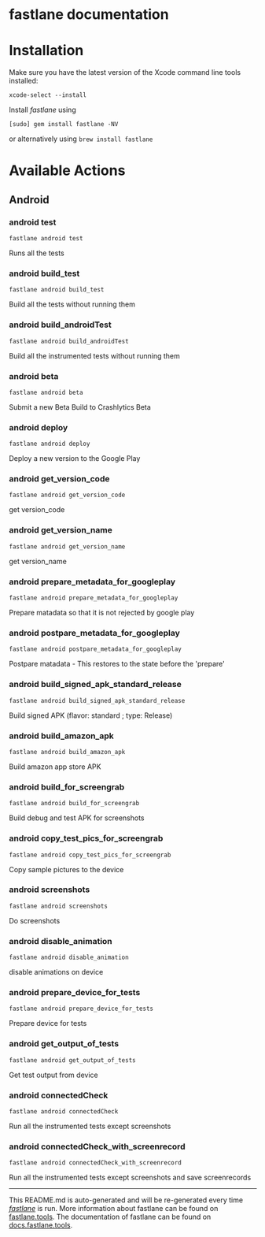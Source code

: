 fastlane documentation
================
# Installation

Make sure you have the latest version of the Xcode command line tools installed:

```
xcode-select --install
```

Install _fastlane_ using
```
[sudo] gem install fastlane -NV
```
or alternatively using `brew install fastlane`

# Available Actions
## Android
### android test
```
fastlane android test
```
Runs all the tests
### android build_test
```
fastlane android build_test
```
Build all the tests without running them
### android build_androidTest
```
fastlane android build_androidTest
```
Build all the instrumented tests without running them
### android beta
```
fastlane android beta
```
Submit a new Beta Build to Crashlytics Beta
### android deploy
```
fastlane android deploy
```
Deploy a new version to the Google Play
### android get_version_code
```
fastlane android get_version_code
```
get version_code
### android get_version_name
```
fastlane android get_version_name
```
get version_name
### android prepare_metadata_for_googleplay
```
fastlane android prepare_metadata_for_googleplay
```
Prepare matadata so that it is not rejected by google play
### android postpare_metadata_for_googleplay
```
fastlane android postpare_metadata_for_googleplay
```
Postpare matadata - This restores to the state before the 'prepare'
### android build_signed_apk_standard_release
```
fastlane android build_signed_apk_standard_release
```
Build signed APK (flavor: standard ; type: Release)
### android build_amazon_apk
```
fastlane android build_amazon_apk
```
Build amazon app store APK
### android build_for_screengrab
```
fastlane android build_for_screengrab
```
Build debug and test APK for screenshots
### android copy_test_pics_for_screengrab
```
fastlane android copy_test_pics_for_screengrab
```
Copy sample pictures to the device
### android screenshots
```
fastlane android screenshots
```
Do screenshots
### android disable_animation
```
fastlane android disable_animation
```
disable animations on device
### android prepare_device_for_tests
```
fastlane android prepare_device_for_tests
```
Prepare device for tests
### android get_output_of_tests
```
fastlane android get_output_of_tests
```
Get test output from device
### android connectedCheck
```
fastlane android connectedCheck
```
Run all the instrumented tests except screenshots
### android connectedCheck_with_screenrecord
```
fastlane android connectedCheck_with_screenrecord
```
Run all the instrumented tests except screenshots and save screenrecords

----

This README.md is auto-generated and will be re-generated every time [_fastlane_](https://fastlane.tools) is run.
More information about fastlane can be found on [fastlane.tools](https://fastlane.tools).
The documentation of fastlane can be found on [docs.fastlane.tools](https://docs.fastlane.tools).
